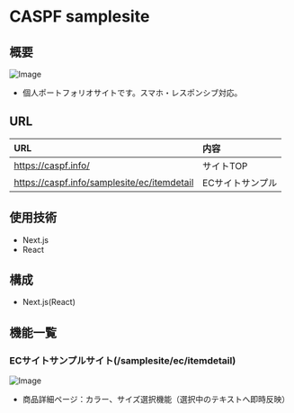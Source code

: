 # CASPF samplesite

## 概要

![Image](https://github.com/user-attachments/assets/1fe54cc1-19ce-4a25-b994-a03557f641aa)

- 個人ポートフォリオサイトです。スマホ・レスポンシブ対応。


## URL

|URL |内容 |
|:--|:--|
|https://caspf.info/ |サイトTOP |
|https://caspf.info/samplesite/ec/itemdetail |ECサイトサンプル |

## 使用技術

- Next.js
- React


## 構成

- Next.js(React)

## 機能一覧

### ECサイトサンプルサイト(/samplesite/ec/itemdetail)

![Image](https://github.com/user-attachments/assets/82f177e6-00b9-4f7d-a975-b7cc61980c36)

- 商品詳細ページ：カラー、サイズ選択機能（選択中のテキストへ即時反映）
